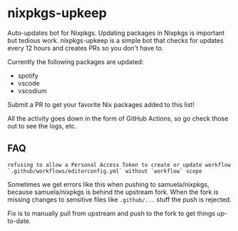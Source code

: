 # nixpkgs-upkeep

Auto-updates bot for Nixpkgs. Updating packages in Nixpkgs is important but tedious work. nixpkgs-upkeep is a simple bot that checks for updates every 12 hours and creates PRs so you don't have to.

Currently the following packages are updated:

- spotify
- vscode
- vscodium

Submit a PR to get your favorite Nix packages added to this list!

All the activity goes down in the form of GitHub Actions, so go check those out to see the logs, etc.

## FAQ

```
refusing to allow a Personal Access Token to create or update workflow `.github/workflows/editorconfig.yml` without `workflow` scope
```

Sometimes we get errors like this when pushing to samuela/nixpkgs, because samuela/nixpkgs is behind the upstream fork. When the fork is missing changes to sensitive files like `.github/...` stuff the push is rejected.

Fix is to manually pull from upstream and push to the fork to get things up-to-date.
